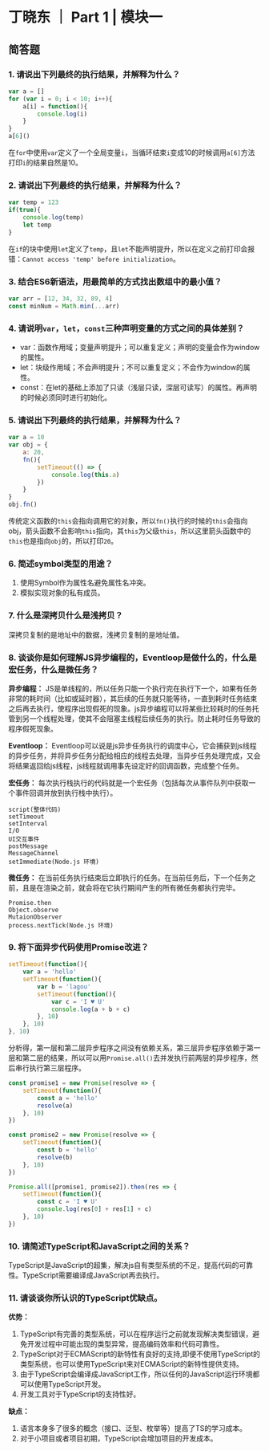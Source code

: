# 丁晓东 ｜ Part 1 | 模块一

## 简答题

### 1. 请说出下列最终的执行结果，并解释为什么？

```javascript
var a = []
for (var i = 0; i < 10; i++){
    a[i] = function(){
        console.log(i)
    }
}
a[6]()
```

在`for`中使用`var`定义了一个全局变量`i`，当循环结束`i`变成10的时候调用`a[6]`方法打印`i`的结果自然是10。

### 2. 请说出下列最终的执行结果，并解释为什么？

```javascript
var temp = 123
if(true){
    console.log(temp)
    let temp
}
```

在`if`的块中使用`let`定义了`temp`，且`let`不能声明提升，所以在定义之前打印会报错：`Cannot access 'temp' before initialization`。

### 3. 结合ES6新语法，用最简单的方式找出数组中的最小值？

```javascript
var arr = [12, 34, 32, 89, 4]
const minNum = Math.min(...arr)
```

### 4. 请说明`var`，`let`，`const`三种声明变量的方式之间的具体差别？

- var：函数作用域；变量声明提升；可以重复定义；声明的变量会作为window的属性。
- let：块级作用域；不会声明提升；不可以重复定义；不会作为window的属性。
- const：在let的基础上添加了只读（浅层只读，深层可读写）的属性。再声明的时候必须同时进行初始化。

### 5. 请说出下列最终的执行结果，并解释为什么？

```javascript
var a = 10
var obj = {
    a: 20,
    fn(){
        setTimeout(() => {
            console.log(this.a)
        })
    }
}
obj.fn()
```

传统定义函数的`this`会指向调用它的对象，所以`fn()`执行的时候的``this``会指向obj，箭头函数不会影响`this`指向，其`this`为父级`this`，所以这里箭头函数中的`this`也是指向`obj`的，所以打印`20`。

### 6. 简述symbol类型的用途？

1. 使用Symbol作为属性名避免属性名冲突。
2. 模拟实现对象的私有成员。

### 7. 什么是深拷贝什么是浅拷贝？

深拷贝复制的是地址中的数据，浅拷贝复制的是地址值。

### 8. 谈谈你是如何理解JS异步编程的，Eventloop是做什么的，什么是宏任务，什么是微任务？

**异步编程：** JS是单线程的，所以任务只能一个执行完在执行下一个，如果有任务非常的耗时间（比如或延时器），其后续的任务就只能等待，一直到耗时任务结束之后再去执行，使程序出现假死的现象。js异步编程可以将某些比较耗时的任务托管到另一个线程处理，使其不会阻塞主线程后续任务的执行。防止耗时任务导致的程序假死现象。

**Eventloop：** Eventloop可以说是js异步任务执行的调度中心，它会捕获到js线程的异步任务，并将异步任务分配给相应的线程去处理，当异步任务处理完成，又会将结果返回给js线程，js线程就调用事先设定好的回调函数，完成整个任务。

**宏任务：** 每次执行栈执行的代码就是一个宏任务（包括每次从事件队列中获取一个事件回调并放到执行栈中执行）。

```
script(整体代码)
setTimeout
setInterval
I/O
UI交互事件
postMessage
MessageChannel
setImmediate(Node.js 环境)
```

**微任务：** 在当前任务执行结束后立即执行的任务。在当前任务后，下一个任务之前，且是在渲染之前，就会将在它执行期间产生的所有微任务都执行完毕。

```
Promise.then
Object.observe
MutaionObserver
process.nextTick(Node.js 环境)
```

### 9. 将下面异步代码使用Promise改进？

```javascript
setTimeout(function(){
    var a = 'hello'
    setTimeout(function(){
        var b = 'lagou'
        setTimeout(function(){
            var c = 'I ♥ U'
            console.log(a + b + c)
        }, 10)
    }, 10)
}, 10)
```

分析得，第一层和第二层异步程序之间没有依赖关系，第三层异步程序依赖于第一层和第二层的结果，所以可以用`Promise.all()`去并发执行前两层的异步程序，然后串行执行第三层程序。

```javascript
const promise1 = new Promise(resolve => {
    setTimeout(function(){
        const a = 'hello'
        resolve(a)
    }, 10)
})

const promise2 = new Promise(resolve => {
    setTimeout(function(){
        const b = 'hello'
        resolve(b)
    }, 10)
})

Promise.all([promise1, promise2]).then(res => {
    setTimeout(function(){
        const c = 'I ♥ U'
        console.log(res[0] + res[1] + c)
    }, 10)
})
```

### 10. 请简述TypeScript和JavaScript之间的关系？

TypeScript是JavaScript的超集，解决js自有类型系统的不足，提高代码的可靠性。TypeScript需要编译成JavaScript再去执行。

### 11. 请谈谈你所认识的TypeScript优缺点。

**优势：** 

1. TypeScript有完善的类型系统，可以在程序运行之前就发现解决类型错误，避免开发过程中可能出现的类型异常，提高编码效率和代码可靠性。
2. TypeScript对于ECMAScript的新特性有良好的支持,即便不使用TypeScript的类型系统，也可以使用TypeScript来对ECMAScript的新特性提供支持。
3. 由于TypeScript会编译成JavaScript工作，所以任何的JavaScript运行环境都可以使用TypeScript开发。
4. 开发工具对于TypeScript的支持性好。

**缺点：**

1. 语言本身多了很多的概念（接口、泛型、枚举等）提高了TS的学习成本。
2. 对于小项目或者项目初期，TypeScript会增加项目的开发成本。
